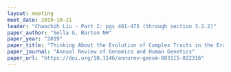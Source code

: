 ```yaml
---
layout: meeting
meet_date: 2019-10-21
leader: "Chaochih Liu - Part I: pgs 461-475 (through section 3.2.2)"
paper_author: "Sella G, Barton NH"
paper_year: "2019"
paper_title: "Thinking About the Evolution of Complex Traits in the Era of Genome-Wide Association Studies"
paper_journal: "Annual Review of Genomics and Human Genetics"
paper_url: "https://doi.org/10.1146/annurev-genom-083115-022316"
---
```

